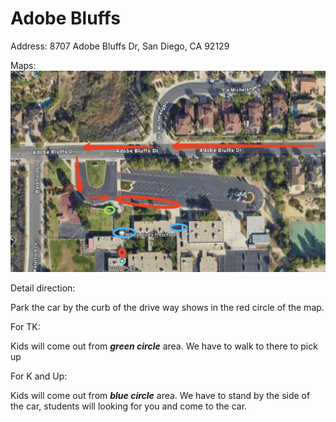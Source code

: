 # Adobe Bluffs

Address: 8707 Adobe Bluffs Dr, San Diego, CA 92129

Maps:
![Adobe_Bluffs_Map](Pickup_Location/Adobe_Bluffs.jpg)

Detail direction:

Park the car by the curb of the drive way shows in the red circle of the map. 

For TK: 

Kids will come out from ***green circle*** area. We have to walk to there to pick up

For K and Up: 

Kids will come out from ***blue circle*** area. We have to stand by the side of the car, students will looking for you and come to the car.